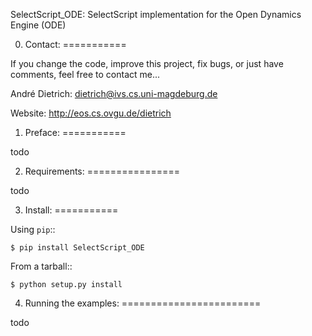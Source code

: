 SelectScript_ODE: SelectScript implementation for the Open Dynamics Engine (ODE)


0. Contact: 
===========

If you change the code, improve this project, fix bugs, or just have comments, 
feel free to contact me...

André Dietrich: dietrich@ivs.cs.uni-magdeburg.de

Website: http://eos.cs.ovgu.de/dietrich


1. Preface: 
===========

todo


2. Requirements: 
================

todo

3. Install: 
===========

Using ``pip``::

    $ pip install SelectScript_ODE

From a tarball::

    $ python setup.py install


4. Running the examples:
========================

todo
